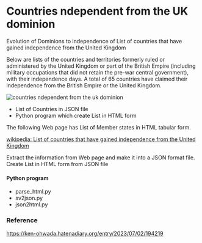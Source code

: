 Countries ndependent from the UK dominion
===============

 Evolution of Dominions to independence of
List of countries that have gained independence from the United Kingdom

Below are lists of the countries and territories formerly ruled or administered by the United Kingdom or part of the British Empire (including military occupations that did not retain the pre-war central government), with their independence days. 
A total of 65 countries have claimed their independence from the British Empire or the United Kingdom.

![countries ndependent from the uk dominion]()

- List of  Countries in JSON file
- Python program which create List in HTML form

The following Web page has List of Member states in HTML tabular form.

[wikipedia: List of countries that have gained independence from the United Kingdom](https://en.wikipedia.org/wiki/List_of_countries_that_have_gained_independence_from_the_United_Kingdom)

Extract the information from Web page
and make it into a JSON format file.
Create List in HTML form from JSON file

#### Python program
- parse_html.py
- sv2json.py
- json2html.py

### Reference
https://ken-ohwada.hatenadiary.org/entry/2023/07/02/194219
